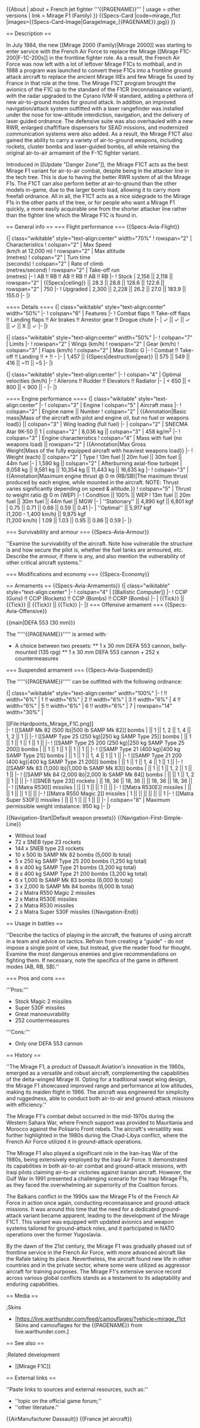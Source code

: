{{About
| about = French jet fighter '''{{PAGENAME}}'''
| usage = other versions
| link = Mirage F1 (Family)
}}
{{Specs-Card
|code=mirage_f1ct
|images={{Specs-Card-Image|GarageImage_{{PAGENAME}}.jpg}}
}}

== Description ==
<!-- ''In the description, the first part should be about the history of and the creation and combat usage of the aircraft, as well as its key features. In the second part, tell the reader about the aircraft in the game. Insert a screenshot of the vehicle, so that if the novice player does not remember the vehicle by name, he will immediately understand what kind of vehicle the article is talking about.'' -->
In July 1984, the new [[Mirage 2000 (Family)|Mirage 2000]] was starting to enter service with the French Air Force to replace the Mirage [[Mirage F1C-200|F-1C-200s]] in the frontline fighter role. As a result, the French Air Force was now left with a lot of leftover Mirage F1Cs to mothball, and in 1988 a program was launched to convert these F1Cs into a frontline ground attack aircraft to replace the ancient Mirage IIIEs and few Mirage 5s used by France in that role at the time. The Mirage F1CT program brought the avionics of the F1C up to the standard of the F1CR (reconnaissance variant), with the radar upgraded to the Cyrano IVM-R standard, adding a plethora of new air-to-ground modes for ground attack. In addition, an improved navigation/attack system outfitted with a laser rangefinder was installed under the nose for low-altitude interdiction, navigation, and the delivery of laser guided ordnance. The defensive suite was also overhauled with a new RWR, enlarged chaff/flare dispensers for SEAD missions, and modernized communication systems were also added. As a result, the Mirage F1CT also gained the ability to carry a variety of air-to-ground weapons, including rockets, cluster bombs and laser-guided bombs, all while retaining the original air-to-air armament of the F-1C fighter variant.

Introduced in [[Update "Danger Zone"]], the Mirage F1CT acts as the best Mirage F1 variant for air-to-air combat, despite being in the attacker line in the tech tree. This is due to having the better RWR system of all the Mirage F1s. The F1CT can also perform better at air-to-ground than the other models in-game, due to the larger bomb load, allowing it to carry more freefall ordnance. All in all, the F1CT acts as a nice sidegrade to the Mirage F1s in the other parts of the tree, or for people who want a Mirage F1 quickly, a more easily acquirable one from the shorter attacker line rather than the fighter line which the Mirage F1C is found in.

== General info ==
=== Flight performance ===
{{Specs-Avia-Flight}}
<!-- ''Describe how the aircraft behaves in the air. Speed, manoeuvrability, acceleration and allowable loads - these are the most important characteristics of the vehicle.'' -->

{| class="wikitable" style="text-align:center" width="70%"
! rowspan="2" | Characteristics
! colspan="2" | Max Speed<br>(km/h at 12,000 m)
! rowspan="2" | Max altitude<br>(metres)
! colspan="2" | Turn time<br>(seconds)
! colspan="2" | Rate of climb<br>(metres/second)
! rowspan="2" | Take-off run<br>(metres)
|-
! AB !! RB !! AB !! RB !! AB !! RB
|-
! Stock
| 2,156 || 2,118 || rowspan="2" | {{Specs|ceiling}} || 28.3 || 28.8 || 128.6 || 122.6 || rowspan="2" | 750
|-
! Upgraded
| 2,300 || 2,228 || 26.2 || 27.0 || 183.9 || 155.0
|-
|}

==== Details ====
{| class="wikitable" style="text-align:center" width="50%"
|-
! colspan="6" | Features
|-
! Combat flaps !! Take-off flaps !! Landing flaps !! Air brakes !! Arrestor gear !! Drogue chute
|-
| ✓ || ✓ || ✓ || ✓ || X || ✓     <!-- ✓ -->
|-
|}

{| class="wikitable" style="text-align:center" width="50%"
|-
! colspan="7" | Limits
|-
! rowspan="2" | Wings (km/h)
! rowspan="2" | Gear (km/h)
! colspan="3" | Flaps (km/h)
! colspan="2" | Max Static G
|-
! Combat !! Take-off !! Landing !! + !! -
|-
| 1,457 <!-- {{Specs|destruction|body}} --> || {{Specs|destruction|gear}} || 575 || 549 || 416 || ~11 || ~5
|-
|}

{| class="wikitable" style="text-align:center"
|-
! colspan="4" | Optimal velocities (km/h)
|-
! Ailerons !! Rudder !! Elevators !! Radiator
|-
| < 650 || < 800 || < 900 || -
|-
|}

==== Engine performance ====
{| class="wikitable" style="text-align:center"
|-
! colspan="3" | Engine
! colspan="5" | Aircraft mass
|-
! colspan="2" | Engine name || Number
! colspan="2" | {{Annotation|Basic mass|Mass of the aircraft with pilot and engine oil, but no fuel or weapons load}} || colspan="3" | Wing loading (full fuel)
|-
| colspan="2" | SNECMA Atar 9K-50 || 1
| colspan="2" | 8,036 kg || colspan="3" | 458 kg/m<sup>2</sup>
|-
! colspan="3" | Engine characteristics
! colspan="4" | Mass with fuel (no weapons load) || rowspan="2" | {{Annotation|Max Gross<br>Weight|Mass of the fully equipped aircraft with heaviest weapons load}}
|-
! Weight (each) || colspan="2" | Type
! 13m fuel || 20m fuel || 30m fuel || 44m fuel
|-
| 1,590 kg || colspan="2" | Afterburning axial-flow turbojet
| 9,058 kg || 9,581 kg || 10,354 kg || 11,443 kg || 16,635 kg
|-
! colspan="3" | {{Annotation|Maximum engine thrust @ 0 m (RB/SB)|The maximum thrust produced by each engine, while mounted in the aircraft. NOTE: Thrust varies significantly depending on speed & altitude.}}
! colspan="5" | Thrust to weight ratio @ 0 m (WEP)
|-
! Condition || 100% || WEP
! 13m fuel || 20m fuel || 30m fuel || 44m fuel || MGW
|-
| ''Stationary'' || 4,890 kgf || 6,801 kgf
| 0.75 || 0.71 || 0.66 || 0.59 || 0.41
|-
| ''Optimal'' || 5,917 kgf<br>(1,200 - 1,400 km/h) || 9,875 kgf<br>(1,200 km/h)
| 1.09 || 1.03 || 0.95 || 0.86 || 0.59
|-
|}

=== Survivability and armour ===
{{Specs-Avia-Armour}}
<!-- ''Examine the survivability of the aircraft. Note how vulnerable the structure is and how secure the pilot is, whether the fuel tanks are armoured, etc. Describe the armour, if there is any, and also mention the vulnerability of other critical aircraft systems.'' -->
''Examine the survivability of the aircraft. Note how vulnerable the structure is and how secure the pilot is, whether the fuel tanks are armoured, etc. Describe the armour, if there is any, and also mention the vulnerability of other critical aircraft systems.''

=== Modifications and economy ===
{{Specs-Economy}}

== Armaments ==
{{Specs-Avia-Armaments}}
{| class="wikitable" style="text-align:center"
|-
! colspan="4" | [[Ballistic Computer]]
|-
! CCIP (Guns) !! CCIP (Rockets) !! CCIP (Bombs) !! CCRP (Bombs)
|-
| {{Tick}} || {{Tick}} || {{Tick}} || {{Tick}}
|-
|}
=== Offensive armament ===
{{Specs-Avia-Offensive}}
<!-- ''Describe the offensive armament of the aircraft, if any. Describe how effective the cannons and machine guns are in a battle, and also what belts or drums are better to use. If there is no offensive weaponry, delete this subsection.'' -->
{{main|DEFA 553 (30 mm)}}

The '''''{{PAGENAME}}''''' is armed with:

* A choice between two presets:
** 1 x 30 mm DEFA 553 cannon, belly-mounted (135 rpg)
** 1 x 30 mm DEFA 553 cannon + 252 x countermeasures

=== Suspended armament ===
{{Specs-Avia-Suspended}}
<!-- ''Describe the aircraft's suspended armament: additional cannons under the wings, bombs, rockets and torpedoes. This section is especially important for bombers and attackers. If there is no suspended weaponry remove this subsection.'' -->

The '''''{{PAGENAME}}''''' can be outfitted with the following ordnance:

{| class="wikitable" style="text-align:center" width="100%"
|-
! !! width="6%" | 1 !! width="6%" | 2 !! width="6%" | 3 !! width="6%" | 4 !! width="6%" | 5 !! width="6%" | 6 !! width="6%" | 7
| rowspan="14" width="30%" | <div class="ttx-image">[[File:Hardpoints_Mirage_F1C.png]]</div>
|-
! [[SAMP Mk 82 (500 lb)|500 lb SAMP Mk 82]] bombs
| || 1 || 1, 2 || 1, 4 || 1, 2 || 1 ||
|-
! [[SAMP Type 25 (250 kg)|250 kg SAMP Type 25]] bombs
| || 1 || 1 || 1 || 1 || 1 ||
|-
! [[SAMP Type 25 200 (250 kg)|250 kg SAMP Type 25 200]] bombs
| || 1 || 1 || 1 || 1 || 1 ||
|-
! [[SAMP Type 21 (400 kg)|400 kg SAMP Type 21]] bombs
| || 1 || 1 || 1, 4 || 1 || 1 ||
|-
! [[SAMP Type 21 200 (400 kg)|400 kg SAMP Type 21 200]] bombs
| || 1 || 1 || 1, 4 || 1 || 1 ||
|-
! [[SAMP Mk 83 (1,000 lb)|1,000 lb SAMP Mk 83]] bombs
| || 1 || 1 || 1, 2 || 1 || 1 ||
|-
! [[SAMP Mk 84 (2,000 lb)|2,000 lb SAMP Mk 84]] bombs
| || || 1 || 1, 2 || 1 || ||
|-
! [[SNEB type 23]] rockets
| || 18, 36 || 18, 36 || || 18, 36 || 18, 36 ||
|-
! [[Matra R530]] missiles
| || || 1 || || 1 || ||
|-
! [[Matra R530E]] missiles
| || || 1 || || 1 || ||
|-
! [[Matra R550 Magic 2]] missiles
| 1 || || || || || || 1
|-
! [[Matra Super 530F]] missiles
| || || 1 || || 1 || ||
|-
| colspan="8" | Maximum permissible weight imbalance: 950 kg
|-
|}

{{Navigation-Start|Default weapon presets}}
{{Navigation-First-Simple-Line}}

* Without load
* 72 x SNEB type 23 rockets
* 144 x SNEB type 23 rockets
* 10 x 500 lb SAMP Mk 82 bombs (5,000 lb total)
* 5 x 250 kg SAMP Type 25 200 bombs (1,250 kg total)
* 8 x 400 kg SAMP Type 21 bombs (3,200 kg total)
* 8 x 400 kg SAMP Type 21 200 bombs (3,200 kg total)
* 6 x 1,000 lb SAMP Mk 83 bombs (6,000 lb total)
* 3 x 2,000 lb SAMP Mk 84 bombs (6,000 lb total)
* 2 x Matra R550 Magic 2 missiles
* 2 x Matra R530E missiles
* 2 x Matra R530 missiles
* 2 x Matra Super 530F missiles
{{Navigation-End}}

== Usage in battles ==
<!-- ''Describe the tactics of playing in the aircraft, the features of using aircraft in a team and advice on tactics. Refrain from creating a "guide" - do not impose a single point of view, but instead, give the reader food for thought. Examine the most dangerous enemies and give recommendations on fighting them. If necessary, note the specifics of the game in different modes (AB, RB, SB).'' -->
''Describe the tactics of playing in the aircraft, the features of using aircraft in a team and advice on tactics. Refrain from creating a "guide" - do not impose a single point of view, but instead, give the reader food for thought. Examine the most dangerous enemies and give recommendations on fighting them. If necessary, note the specifics of the game in different modes (AB, RB, SB).''

=== Pros and cons ===
<!-- ''Summarise and briefly evaluate the vehicle in terms of its characteristics and combat effectiveness. Mark its pros and cons in the bulleted list. Try not to use more than 6 points for each of the characteristics. Avoid using categorical definitions such as "bad", "good" and the like - use substitutions with softer forms such as "inadequate" and "effective".'' -->

'''Pros:'''

* Stock Magic 2 missiles
* Super 530F missiles
* Great manoeuvrability
* 252 countermeasures

'''Cons:'''

* Only one DEFA 553 cannon

== History ==
<!-- ''Describe the history of the creation and combat usage of the aircraft in more detail than in the introduction. If the historical reference turns out to be too long, take it to a separate article, taking a link to the article about the vehicle and adding a block "/History" (example: <nowiki>https://wiki.warthunder.com/(Vehicle-name)/History</nowiki>) and add a link to it here using the <code>main</code> template. Be sure to reference text and sources by using <code><nowiki><ref></ref></nowiki></code>, as well as adding them at the end of the article with <code><nowiki><references /></nowiki></code>. This section may also include the vehicle's dev blog entry (if applicable) and the in-game encyclopedia description (under <code><nowiki>=== In-game description ===</nowiki></code>, also if applicable).'' -->
''The Mirage F1, a product of Dassault Aviation's innovation in the 1960s, emerged as a versatile and robust aircraft, complementing the capabilities of the delta-winged Mirage III. Opting for a traditional swept wing design, the Mirage F1 showcased improved range and performance at low altitudes, making its maiden flight in 1966. The aircraft was engineered for simplicity and ruggedness, able to conduct both air-to-air and ground-attack missions with efficiency.''

The Mirage F1's combat debut occurred in the mid-1970s during the Western Sahara War, where French support was provided to Mauritania and Morocco against the Polisario Front rebels. The aircraft's versatility was further highlighted in the 1980s during the Chad-Libya conflict, where the French Air Force utilized it in ground-attack operations.

The Mirage F1 also played a significant role in the Iran-Iraq War of the 1980s, being extensively employed by the Iraqi Air Force. It demonstrated its capabilities in both air-to-air combat and ground-attack missions, with Iraqi pilots claiming air-to-air victories against Iranian aircraft. However, the Gulf War in 1991 presented a challenging scenario for the Iraqi Mirage F1s, as they faced the overwhelming air superiority of the Coalition forces.

The Balkans conflict in the 1990s saw the Mirage F1s of the French Air Force in action once again, conducting reconnaissance and ground-attack missions. It was around this time that the need for a dedicated ground-attack variant became apparent, leading to the development of the Mirage F1CT. This variant was equipped with updated avionics and weapon systems tailored for ground-attack roles, and it participated in NATO operations over the former Yugoslavia.

By the dawn of the 21st century, the Mirage F1 was gradually phased out of frontline service in the French Air Force, with more advanced aircraft like the Rafale taking its place. Nevertheless, the aircraft found new life in other countries and in the private sector, where some were utilized as aggressor aircraft for training purposes. The Mirage F1's extensive service record across various global conflicts stands as a testament to its adaptability and enduring capabilities.

== Media ==
<!-- ''Excellent additions to the article would be video guides, screenshots from the game, and photos.'' -->

;Skins

* [https://live.warthunder.com/feed/camouflages/?vehicle=mirage_f1ct Skins and camouflages for the {{PAGENAME}} from live.warthunder.com.]

== See also ==
<!-- ''Links to the articles on the War Thunder Wiki that you think will be useful for the reader, for example:''
* ''reference to the series of the aircraft;''
* ''links to approximate analogues of other nations and research trees.'' -->

;Related development

* [[Mirage F1C]]

== External links ==
<!-- ''Paste links to sources and external resources, such as:''
* ''topic on the official game forum;''
* ''other literature.'' -->
''Paste links to sources and external resources, such as:''

* ''topic on the official game forum;''
* ''other literature.''

{{AirManufacturer Dassault}}
{{France jet aircraft}}